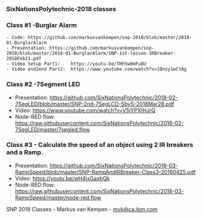 ### SixNationsPolytechnic-2018 classes
### Class #1 -Burglar Alarm
    - Code: https://github.com/markusvankempen/snp-2018/blob/master/2018-01-BurglarAlarm
    - Presentation: https://github.com/markusvankempen/snp-2018/blob/master/2018-01-BurglarAlarm/SNP-1st-lesson-IRBreaker-2018Feb21.pdf
    - Video Setup Part1:    https://youtu.be/THh5w0mFuOU
    - Video end2end Part2:  https://www.youtube.com/watch?v=1Qnxy1wCtAg
### Class #2 -7Segment LED
  - Presentation:  https://github.com/SixNationsPolytechnic/2018-02-7SegLED/blob/master/SNP-2nd-7SegLCD-SbyS-2018Mar28.pdf
  - Video:         https://www.youtube.com/watch?v=V5iYPXIHJrQ
  - Node-RED flow: https://raw.githubusercontent.com/SixNationsPolytechnic/2018-02-7SegLED/master/7segled.flow
### Class #3 - Calculate the speed of an object using 2 IR breakers and a Ramp.
- Presentation:  https://github.com/SixNationsPolytechnic/2018-03-RampSpeed/blob/master/SNP-RampAndIRBreaker-Class3-20180425.pdf
- Video:         https://youtu.be/wH4jxGaxbQk
- Node-RED flow: https://raw.githubusercontent.com/SixNationsPolytechnic/2018-03-RampSpeed/master/node-red.flow

SNP 2018 Classes - Markus van Kempen - mvk@ca.ibm.com
